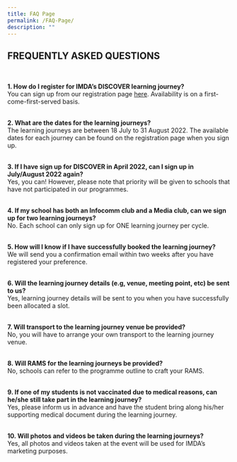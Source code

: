 ```yaml
---
title: FAQ Page
permalink: /FAQ-Page/
description: ""
---
```

## FREQUENTLY ASKED QUESTIONS
<br>

**1. How do I register for IMDA’s DISCOVER learning journey?** <br>
You can sign up from our registration page [here](https://form.gov.sg/#!/6299ab5e3635bd0012eb5f59). Availability is on a first-come-first-served basis.
<br>
<br>

**2. What are the dates for the learning journeys?** <br>
The learning journeys are between 18 July to 31 August 2022. The available dates for each journey can be found on the registration page when you sign up.
<br>
<br>

**3\. If I have sign up for DISCOVER in April 2022, can I sign up in July/August 2022 again?**  <br>
Yes, you can! However, please note that priority will be given to schools that have not participated in our programmes.
<br>
<br>

**4. If my school has both an Infocomm club and a Media club, can we sign up for two learning journeys?** <br>
No. Each school can only sign up for ONE learning journey per cycle.
<br>
<br>

**5. How will I know if I have successfully booked the learning journey?** <br>
We will send you a confirmation email within two weeks after you have registered your preference.
<br>
<br>

**6. Will the learning journey details (e.g, venue, meeting point, etc) be sent to us?** <br>
Yes, learning journey details will be sent to you when you have successfully been allocated a slot.
<br>
<br>

**7. Will transport to the learning journey venue be provided?** <br>
No, you will have to arrange your own transport to the learning journey venue.
<br>
<br>

**8. Will RAMS for the learning journeys be provided?** <br>
No, schools can refer to the programme outline to craft your RAMS.
<br>
<br>

**9. If one of my students is not vaccinated due to medical reasons, can he/she still take part in the learning journey?** <br>
Yes, please inform us in advance and have the student bring along his/her supporting medical document during the learning journey.
<br>
<br>

**10. Will photos and videos be taken during the learning journeys?** <br>
Yes, all photos and videos taken at the event will be used for IMDA’s marketing purposes.
<br>
<br>